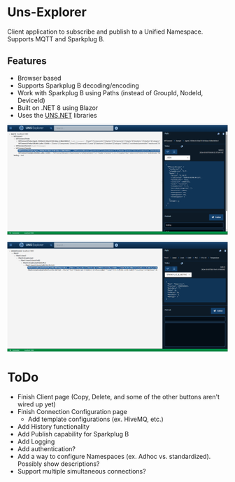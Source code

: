 # Uns-Explorer
Client application to subscribe and publish to a Unified Namespace. Supports MQTT and Sparkplug B.

## Features
- Browser based
- Supports Sparkplug B decoding/encoding
- Work with Sparkplug B using Paths (instead of GroupId, NodeId, DeviceId)
- Built on .NET 8 using Blazor
- Uses the [UNS.NET](https://github.com/TrakHound/Uns.NET) libraries


![Screenshot](img/mqtt-screenshot-01.png)


![Screenshot](img/sparkplug-screenshot-01.png)


# ToDo
- Finish Client page (Copy, Delete, and some of the other buttons aren't wired up yet)
- Finish Connection Configuration page
    - Add template configurations (ex. HiveMQ, etc.)
- Add History functionality
- Add Publish capability for Sparkplug B
- Add Logging
- Add authentication?
- Add a way to configure Namespaces (ex. Adhoc vs. standardized). Possibly show descriptions?
- Support multiple simultaneous connections?